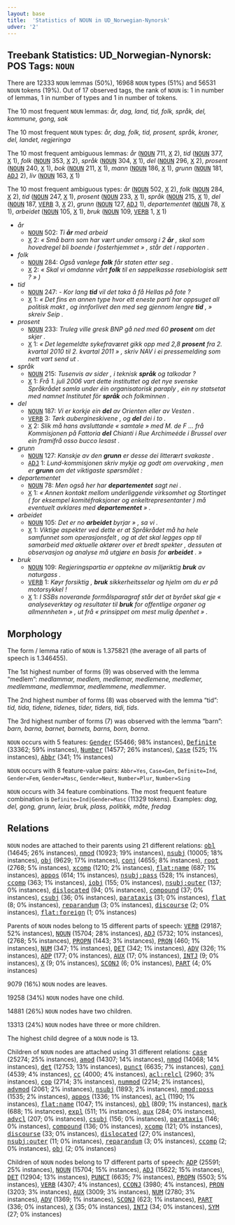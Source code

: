 ```yaml
---
layout: base
title:  'Statistics of NOUN in UD_Norwegian-Nynorsk'
udver: '2'
---
```


## Treebank Statistics: UD_Norwegian-Nynorsk: POS Tags: `NOUN`

There are 12333 `NOUN` lemmas (50%), 16968 `NOUN` types (51%) and 56531 `NOUN` tokens (19%).
Out of 17 observed tags, the rank of `NOUN` is: 1 in number of lemmas, 1 in number of types and 1 in number of tokens.

The 10 most frequent `NOUN` lemmas: <em>år, dag, land, tid, folk, språk, del, kommune, gong, sak</em>

The 10 most frequent `NOUN` types:  <em>år, dag, folk, tid, prosent, språk, kroner, del, landet, regjeringa</em>

The 10 most frequent ambiguous lemmas: <em>år</em> (<tt><a href="no_nynorsk-pos-NOUN.html">NOUN</a></tt> 711, <tt><a href="no_nynorsk-pos-X.html">X</a></tt> 2), <em>tid</em> (<tt><a href="no_nynorsk-pos-NOUN.html">NOUN</a></tt> 377, <tt><a href="no_nynorsk-pos-X.html">X</a></tt> 1), <em>folk</em> (<tt><a href="no_nynorsk-pos-NOUN.html">NOUN</a></tt> 353, <tt><a href="no_nynorsk-pos-X.html">X</a></tt> 2), <em>språk</em> (<tt><a href="no_nynorsk-pos-NOUN.html">NOUN</a></tt> 304, <tt><a href="no_nynorsk-pos-X.html">X</a></tt> 1), <em>del</em> (<tt><a href="no_nynorsk-pos-NOUN.html">NOUN</a></tt> 296, <tt><a href="no_nynorsk-pos-X.html">X</a></tt> 2), <em>prosent</em> (<tt><a href="no_nynorsk-pos-NOUN.html">NOUN</a></tt> 240, <tt><a href="no_nynorsk-pos-X.html">X</a></tt> 1), <em>bok</em> (<tt><a href="no_nynorsk-pos-NOUN.html">NOUN</a></tt> 211, <tt><a href="no_nynorsk-pos-X.html">X</a></tt> 1), <em>mann</em> (<tt><a href="no_nynorsk-pos-NOUN.html">NOUN</a></tt> 186, <tt><a href="no_nynorsk-pos-X.html">X</a></tt> 1), <em>grunn</em> (<tt><a href="no_nynorsk-pos-NOUN.html">NOUN</a></tt> 181, <tt><a href="no_nynorsk-pos-ADJ.html">ADJ</a></tt> 2), <em>liv</em> (<tt><a href="no_nynorsk-pos-NOUN.html">NOUN</a></tt> 163, <tt><a href="no_nynorsk-pos-X.html">X</a></tt> 1)

The 10 most frequent ambiguous types:  <em>år</em> (<tt><a href="no_nynorsk-pos-NOUN.html">NOUN</a></tt> 502, <tt><a href="no_nynorsk-pos-X.html">X</a></tt> 2), <em>folk</em> (<tt><a href="no_nynorsk-pos-NOUN.html">NOUN</a></tt> 284, <tt><a href="no_nynorsk-pos-X.html">X</a></tt> 2), <em>tid</em> (<tt><a href="no_nynorsk-pos-NOUN.html">NOUN</a></tt> 247, <tt><a href="no_nynorsk-pos-X.html">X</a></tt> 1), <em>prosent</em> (<tt><a href="no_nynorsk-pos-NOUN.html">NOUN</a></tt> 233, <tt><a href="no_nynorsk-pos-X.html">X</a></tt> 1), <em>språk</em> (<tt><a href="no_nynorsk-pos-NOUN.html">NOUN</a></tt> 215, <tt><a href="no_nynorsk-pos-X.html">X</a></tt> 1), <em>del</em> (<tt><a href="no_nynorsk-pos-NOUN.html">NOUN</a></tt> 187, <tt><a href="no_nynorsk-pos-VERB.html">VERB</a></tt> 3, <tt><a href="no_nynorsk-pos-X.html">X</a></tt> 2), <em>grunn</em> (<tt><a href="no_nynorsk-pos-NOUN.html">NOUN</a></tt> 127, <tt><a href="no_nynorsk-pos-ADJ.html">ADJ</a></tt> 1), <em>departementet</em> (<tt><a href="no_nynorsk-pos-NOUN.html">NOUN</a></tt> 78, <tt><a href="no_nynorsk-pos-X.html">X</a></tt> 1), <em>arbeidet</em> (<tt><a href="no_nynorsk-pos-NOUN.html">NOUN</a></tt> 105, <tt><a href="no_nynorsk-pos-X.html">X</a></tt> 1), <em>bruk</em> (<tt><a href="no_nynorsk-pos-NOUN.html">NOUN</a></tt> 109, <tt><a href="no_nynorsk-pos-VERB.html">VERB</a></tt> 1, <tt><a href="no_nynorsk-pos-X.html">X</a></tt> 1)


* <em>år</em>
  * <tt><a href="no_nynorsk-pos-NOUN.html">NOUN</a></tt> 502: <em>Ti <b>år</b> med arbeid</em>
  * <tt><a href="no_nynorsk-pos-X.html">X</a></tt> 2: <em>« Små barn som har vært under omsorg i 2 <b>år</b> , skal som hovedregel bli boende i fosterhjemmet » , står det i rapporten .</em>
* <em>folk</em>
  * <tt><a href="no_nynorsk-pos-NOUN.html">NOUN</a></tt> 284: <em>Også vanlege <b>folk</b> får staten etter seg .</em>
  * <tt><a href="no_nynorsk-pos-X.html">X</a></tt> 2: <em>« Skal vi omdanne vårt <b>folk</b> til en søppelkasse rasebiologisk sett ? » )</em>
* <em>tid</em>
  * <tt><a href="no_nynorsk-pos-NOUN.html">NOUN</a></tt> 247: <em>- Kor lang <b>tid</b> vil det taka å få Hellas på fote ?</em>
  * <tt><a href="no_nynorsk-pos-X.html">X</a></tt> 1: <em>« Det fins en annen type hvor ett eneste parti har oppsuget all politisk makt , og innforlivet den med seg gjennom lengre <b>tid</b> , » skreiv Seip .</em>
* <em>prosent</em>
  * <tt><a href="no_nynorsk-pos-NOUN.html">NOUN</a></tt> 233: <em>Truleg ville gresk BNP gå ned med 60 <b>prosent</b> om det skjer .</em>
  * <tt><a href="no_nynorsk-pos-X.html">X</a></tt> 1: <em>« Det legemeldte sykefraværet gikk opp med 2,8 <b>prosent</b> fra 2. kvartal 2010 til 2. kvartal 2011 » , skriv NAV i ei pressemelding som nett vart send ut .</em>
* <em>språk</em>
  * <tt><a href="no_nynorsk-pos-NOUN.html">NOUN</a></tt> 215: <em>Tusenvis av sider , i teknisk <b>språk</b> og talkodar ?</em>
  * <tt><a href="no_nynorsk-pos-X.html">X</a></tt> 1: <em>Frå 1. juli 2006 vart dette instituttet og det nye svenske Språkrådet samla under éin organisatorisk paraply , ein ny statsetat med namnet Institutet för <b>språk</b> och folkminnen .</em>
* <em>del</em>
  * <tt><a href="no_nynorsk-pos-NOUN.html">NOUN</a></tt> 187: <em>Vi er korkje ein <b>del</b> av Orienten eller av Vesten .</em>
  * <tt><a href="no_nynorsk-pos-VERB.html">VERB</a></tt> 3: <em>Tørk aubergineskivene , og <b>del</b> dei i to .</em>
  * <tt><a href="no_nynorsk-pos-X.html">X</a></tt> 2: <em>Slik må hans avsluttande « samtale » med M. de F ... frå Kommisjonen på Fattoria <b>del</b> Chianti i Rue Archimeéde i Brussel over ein framifrå osso bucco lesast .</em>
* <em>grunn</em>
  * <tt><a href="no_nynorsk-pos-NOUN.html">NOUN</a></tt> 127: <em>Kanskje av den <b>grunn</b> er desse dei litterært svakaste .</em>
  * <tt><a href="no_nynorsk-pos-ADJ.html">ADJ</a></tt> 1: <em>Lund-kommisjonen skriv mykje og godt om overvaking , men er <b>grunn</b> om det viktigaste spørsmålet :</em>
* <em>departementet</em>
  * <tt><a href="no_nynorsk-pos-NOUN.html">NOUN</a></tt> 78: <em>Men også her har <b>departementet</b> sagt nei .</em>
  * <tt><a href="no_nynorsk-pos-X.html">X</a></tt> 1: <em>« Annen kontakt mellom underliggende virksomhet og Stortinget ( for eksempel komitéfraksjoner og enkeltrepresentanter ) må eventuelt avklares med <b>departementet</b> » .</em>
* <em>arbeidet</em>
  * <tt><a href="no_nynorsk-pos-NOUN.html">NOUN</a></tt> 105: <em>Det er no <b>arbeidet</b> byrjar » , sa vi .</em>
  * <tt><a href="no_nynorsk-pos-X.html">X</a></tt> 1: <em>Viktige aspekter ved dette er at Språkrådet må ha hele samfunnet som operasjonsfelt , og at det skal legges opp til samarbeid med aktuelle aktører over et bredt spekter , dessuten at observasjon og analyse må utgjøre en basis for <b>arbeidet</b> . »</em>
* <em>bruk</em>
  * <tt><a href="no_nynorsk-pos-NOUN.html">NOUN</a></tt> 109: <em>Regjeringspartia er opptekne av miljøriktig <b>bruk</b> av naturgass .</em>
  * <tt><a href="no_nynorsk-pos-VERB.html">VERB</a></tt> 1: <em>Køyr forsiktig , <b>bruk</b> sikkerheitsselar og hjelm om du er på motorsykkel !</em>
  * <tt><a href="no_nynorsk-pos-X.html">X</a></tt> 1: <em>I SSBs noverande formålsparagraf står det at byrået skal gje « analyseverktøy og resultater til <b>bruk</b> for offentlige organer og allmennheten » , ut frå « prinsippet om mest mulig åpenhet » .</em>

## Morphology

The form / lemma ratio of `NOUN` is 1.375821 (the average of all parts of speech is 1.346455).

The 1st highest number of forms (9) was observed with the lemma “medlem”: <em>medlammar, medlem, medlemar, medlemene, medlemer, medlemmane, medlemmar, medlemmene, medlemmer</em>.

The 2nd highest number of forms (8) was observed with the lemma “tid”: <em>tid, tida, tidene, tidenes, tider, tiders, tidi, tids</em>.

The 3rd highest number of forms (7) was observed with the lemma “barn”: <em>barn, barna, barnet, barnets, barns, born, borna</em>.

`NOUN` occurs with 5 features: <tt><a href="no_nynorsk-feat-Gender.html">Gender</a></tt> (55466; 98% instances), <tt><a href="no_nynorsk-feat-Definite.html">Definite</a></tt> (33362; 59% instances), <tt><a href="no_nynorsk-feat-Number.html">Number</a></tt> (14577; 26% instances), <tt><a href="no_nynorsk-feat-Case.html">Case</a></tt> (525; 1% instances), <tt><a href="no_nynorsk-feat-Abbr.html">Abbr</a></tt> (341; 1% instances)

`NOUN` occurs with 8 feature-value pairs: `Abbr=Yes`, `Case=Gen`, `Definite=Ind`, `Gender=Fem`, `Gender=Masc`, `Gender=Neut`, `Number=Plur`, `Number=Sing`

`NOUN` occurs with 34 feature combinations.
The most frequent feature combination is `Definite=Ind|Gender=Masc` (11329 tokens).
Examples: <em>dag, del, gong, grunn, leiar, bruk, plass, politikk, måte, fredag</em>


## Relations

`NOUN` nodes are attached to their parents using 21 different relations: <tt><a href="no_nynorsk-dep-obl.html">obl</a></tt> (14645; 26% instances), <tt><a href="no_nynorsk-dep-nmod.html">nmod</a></tt> (10923; 19% instances), <tt><a href="no_nynorsk-dep-nsubj.html">nsubj</a></tt> (10005; 18% instances), <tt><a href="no_nynorsk-dep-obj.html">obj</a></tt> (9629; 17% instances), <tt><a href="no_nynorsk-dep-conj.html">conj</a></tt> (4655; 8% instances), <tt><a href="no_nynorsk-dep-root.html">root</a></tt> (2768; 5% instances), <tt><a href="no_nynorsk-dep-xcomp.html">xcomp</a></tt> (1210; 2% instances), <tt><a href="no_nynorsk-dep-flat-name.html">flat:name</a></tt> (687; 1% instances), <tt><a href="no_nynorsk-dep-appos.html">appos</a></tt> (614; 1% instances), <tt><a href="no_nynorsk-dep-nsubj-pass.html">nsubj:pass</a></tt> (528; 1% instances), <tt><a href="no_nynorsk-dep-ccomp.html">ccomp</a></tt> (363; 1% instances), <tt><a href="no_nynorsk-dep-iobj.html">iobj</a></tt> (155; 0% instances), <tt><a href="no_nynorsk-dep-nsubj-outer.html">nsubj:outer</a></tt> (137; 0% instances), <tt><a href="no_nynorsk-dep-dislocated.html">dislocated</a></tt> (94; 0% instances), <tt><a href="no_nynorsk-dep-compound.html">compound</a></tt> (37; 0% instances), <tt><a href="no_nynorsk-dep-csubj.html">csubj</a></tt> (36; 0% instances), <tt><a href="no_nynorsk-dep-parataxis.html">parataxis</a></tt> (31; 0% instances), <tt><a href="no_nynorsk-dep-flat.html">flat</a></tt> (8; 0% instances), <tt><a href="no_nynorsk-dep-reparandum.html">reparandum</a></tt> (3; 0% instances), <tt><a href="no_nynorsk-dep-discourse.html">discourse</a></tt> (2; 0% instances), <tt><a href="no_nynorsk-dep-flat-foreign.html">flat:foreign</a></tt> (1; 0% instances)

Parents of `NOUN` nodes belong to 15 different parts of speech: <tt><a href="no_nynorsk-pos-VERB.html">VERB</a></tt> (29187; 52% instances), <tt><a href="no_nynorsk-pos-NOUN.html">NOUN</a></tt> (15704; 28% instances), <tt><a href="no_nynorsk-pos-ADJ.html">ADJ</a></tt> (5732; 10% instances),  (2768; 5% instances), <tt><a href="no_nynorsk-pos-PROPN.html">PROPN</a></tt> (1443; 3% instances), <tt><a href="no_nynorsk-pos-PRON.html">PRON</a></tt> (460; 1% instances), <tt><a href="no_nynorsk-pos-NUM.html">NUM</a></tt> (347; 1% instances), <tt><a href="no_nynorsk-pos-DET.html">DET</a></tt> (342; 1% instances), <tt><a href="no_nynorsk-pos-ADV.html">ADV</a></tt> (326; 1% instances), <tt><a href="no_nynorsk-pos-ADP.html">ADP</a></tt> (177; 0% instances), <tt><a href="no_nynorsk-pos-AUX.html">AUX</a></tt> (17; 0% instances), <tt><a href="no_nynorsk-pos-INTJ.html">INTJ</a></tt> (9; 0% instances), <tt><a href="no_nynorsk-pos-X.html">X</a></tt> (9; 0% instances), <tt><a href="no_nynorsk-pos-SCONJ.html">SCONJ</a></tt> (6; 0% instances), <tt><a href="no_nynorsk-pos-PART.html">PART</a></tt> (4; 0% instances)

9079 (16%) `NOUN` nodes are leaves.

19258 (34%) `NOUN` nodes have one child.

14881 (26%) `NOUN` nodes have two children.

13313 (24%) `NOUN` nodes have three or more children.

The highest child degree of a `NOUN` node is 13.

Children of `NOUN` nodes are attached using 31 different relations: <tt><a href="no_nynorsk-dep-case.html">case</a></tt> (25274; 25% instances), <tt><a href="no_nynorsk-dep-amod.html">amod</a></tt> (14307; 14% instances), <tt><a href="no_nynorsk-dep-nmod.html">nmod</a></tt> (14068; 14% instances), <tt><a href="no_nynorsk-dep-det.html">det</a></tt> (12753; 13% instances), <tt><a href="no_nynorsk-dep-punct.html">punct</a></tt> (6635; 7% instances), <tt><a href="no_nynorsk-dep-conj.html">conj</a></tt> (4539; 4% instances), <tt><a href="no_nynorsk-dep-cc.html">cc</a></tt> (4000; 4% instances), <tt><a href="no_nynorsk-dep-acl-relcl.html">acl:relcl</a></tt> (2960; 3% instances), <tt><a href="no_nynorsk-dep-cop.html">cop</a></tt> (2714; 3% instances), <tt><a href="no_nynorsk-dep-nummod.html">nummod</a></tt> (2214; 2% instances), <tt><a href="no_nynorsk-dep-advmod.html">advmod</a></tt> (2061; 2% instances), <tt><a href="no_nynorsk-dep-nsubj.html">nsubj</a></tt> (1893; 2% instances), <tt><a href="no_nynorsk-dep-nmod-poss.html">nmod:poss</a></tt> (1535; 2% instances), <tt><a href="no_nynorsk-dep-appos.html">appos</a></tt> (1336; 1% instances), <tt><a href="no_nynorsk-dep-acl.html">acl</a></tt> (1190; 1% instances), <tt><a href="no_nynorsk-dep-flat-name.html">flat:name</a></tt> (1047; 1% instances), <tt><a href="no_nynorsk-dep-obl.html">obl</a></tt> (809; 1% instances), <tt><a href="no_nynorsk-dep-mark.html">mark</a></tt> (688; 1% instances), <tt><a href="no_nynorsk-dep-expl.html">expl</a></tt> (511; 1% instances), <tt><a href="no_nynorsk-dep-aux.html">aux</a></tt> (284; 0% instances), <tt><a href="no_nynorsk-dep-advcl.html">advcl</a></tt> (207; 0% instances), <tt><a href="no_nynorsk-dep-csubj.html">csubj</a></tt> (156; 0% instances), <tt><a href="no_nynorsk-dep-parataxis.html">parataxis</a></tt> (146; 0% instances), <tt><a href="no_nynorsk-dep-compound.html">compound</a></tt> (136; 0% instances), <tt><a href="no_nynorsk-dep-xcomp.html">xcomp</a></tt> (121; 0% instances), <tt><a href="no_nynorsk-dep-discourse.html">discourse</a></tt> (33; 0% instances), <tt><a href="no_nynorsk-dep-dislocated.html">dislocated</a></tt> (27; 0% instances), <tt><a href="no_nynorsk-dep-nsubj-outer.html">nsubj:outer</a></tt> (11; 0% instances), <tt><a href="no_nynorsk-dep-reparandum.html">reparandum</a></tt> (3; 0% instances), <tt><a href="no_nynorsk-dep-ccomp.html">ccomp</a></tt> (2; 0% instances), <tt><a href="no_nynorsk-dep-obj.html">obj</a></tt> (2; 0% instances)

Children of `NOUN` nodes belong to 17 different parts of speech: <tt><a href="no_nynorsk-pos-ADP.html">ADP</a></tt> (25591; 25% instances), <tt><a href="no_nynorsk-pos-NOUN.html">NOUN</a></tt> (15704; 15% instances), <tt><a href="no_nynorsk-pos-ADJ.html">ADJ</a></tt> (15622; 15% instances), <tt><a href="no_nynorsk-pos-DET.html">DET</a></tt> (12904; 13% instances), <tt><a href="no_nynorsk-pos-PUNCT.html">PUNCT</a></tt> (6635; 7% instances), <tt><a href="no_nynorsk-pos-PROPN.html">PROPN</a></tt> (5503; 5% instances), <tt><a href="no_nynorsk-pos-VERB.html">VERB</a></tt> (4307; 4% instances), <tt><a href="no_nynorsk-pos-CCONJ.html">CCONJ</a></tt> (3980; 4% instances), <tt><a href="no_nynorsk-pos-PRON.html">PRON</a></tt> (3203; 3% instances), <tt><a href="no_nynorsk-pos-AUX.html">AUX</a></tt> (3009; 3% instances), <tt><a href="no_nynorsk-pos-NUM.html">NUM</a></tt> (2780; 3% instances), <tt><a href="no_nynorsk-pos-ADV.html">ADV</a></tt> (1369; 1% instances), <tt><a href="no_nynorsk-pos-SCONJ.html">SCONJ</a></tt> (623; 1% instances), <tt><a href="no_nynorsk-pos-PART.html">PART</a></tt> (336; 0% instances), <tt><a href="no_nynorsk-pos-X.html">X</a></tt> (35; 0% instances), <tt><a href="no_nynorsk-pos-INTJ.html">INTJ</a></tt> (34; 0% instances), <tt><a href="no_nynorsk-pos-SYM.html">SYM</a></tt> (27; 0% instances)

